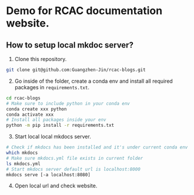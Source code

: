 # Demo for RCAC documentation website.

## How to setup local mkdoc server?
1. Clone this repository.
```bash
git clone git@github.com:Guangzhen-Jin/rcac-blogs.git
```

2. Go inside of the folder, create a conda env and install all required packages in `requirements.txt`.
```bash
cd rcac-blogs
# Make sure to include python in your conda env
conda create xxx python
conda activate xxx
# Install all packages inside your env
python -m pip install -r requirements.txt
```

3. Start local local mkdocs server.
```bash
# Check if mkdocs has been installed and it's under current conda env
which mkdocs
# Make sure mkdocs.yml file exists in current folder
ls mkdocs.yml
# Start mkdocs server default url is localhost:8000
mkdocs serve [-a localhost:8080]
```

4. Open local url and check website.
